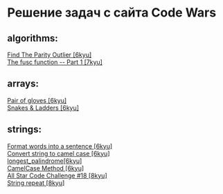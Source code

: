 # Решение задач с сайта Code Wars  

## algorithms:  
[Find The Parity Outlier [6kyu]](https://www.codewars.com/kata/5526fc09a1bbd946250002dc)  
[The fusc function -- Part 1 [7kyu]](https://www.codewars.com/kata/570409d3d80ec699af001bf9)  

## arrays:    
[Pair of gloves [6kyu]](https://www.codewars.com/kata/58235a167a8cb37e1a0000db)  
[Snakes & Ladders [6kyu]](https://www.codewars.com/kata/5821cd4770ca285b1f0001d5)  

## strings:  
[Format words into a sentence [6kyu]](https://www.codewars.com/kata/51689e27fe9a00b126000004)   
[Convert string to camel case [6kyu]](https://www.codewars.com/kata/517abf86da9663f1d2000003 "camel_case_2")   
[longest_palindrome[6kyu]](https://www.codewars.com/kata/54bb6f887e5a80180900046b)  
[CamelCase Method [6kyu]](https://www.codewars.com/kata/587731fda577b3d1b0001196 "camel_case")   
[All Star Code Challenge #18 [8kyu]](https://www.codewars.com/kata/5865918c6b569962950002a1 "asc_challenge_18")   
[String repeat [8kyu]](https://www.codewars.com/kata/57a0e5c372292dd76d000d7e)  